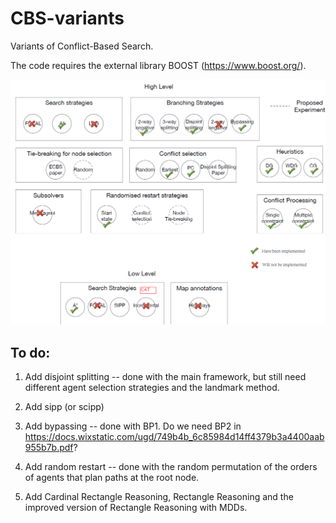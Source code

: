 # CBS-variants
Variants of Conflict-Based Search.
 
 The code requires the external library BOOST (https://www.boost.org/).
 
 
![overview](./overview.png "overview")
 
## To do:

1. Add disjoint splitting -- done with the main framework, but still need different agent selection strategies and the landmark method.

2. Add sipp (or scipp)

3. Add bypassing -- done with BP1. Do we need BP2 in https://docs.wixstatic.com/ugd/749b4b_6c85984d14ff4379b3a4400aab955b7b.pdf?

4. Add random restart -- done with the random permutation of the orders of agents that plan paths at the root node.

5. Add Cardinal Rectangle Reasoning, Rectangle Reasoning and the improved version of Rectangle Reasoning with MDDs.
